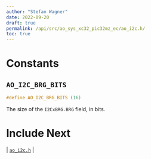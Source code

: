 ```yaml
---
author: "Stefan Wagner"
date: 2022-09-20
draft: true
permalink: /api/src/ao_sys_xc32_pic32mz_ec/ao_i2c.h/
toc: true
---
```


# Constants

## `AO_I2C_BRG_BITS`

```c
#define AO_I2C_BRG_BITS (16)
```

The size of the `I2CxBRG.BRG` field, in bits.

# Include Next

| [`ao_i2c.h`](../ao_sys_xc32_pic32_i2c/ao_i2c.h.md) |
